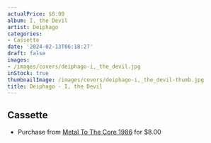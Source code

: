 ```yaml
---
actualPrice: $8.00
album: I, the Devil
artist: Deiphago
categories:
- Cassette
date: '2024-02-13T06:18:27'
draft: false
images:
- /images/covers/deiphago-i,_the_devil.jpg
inStock: true
thumbnailImage: /images/covers/deiphago-i,_the_devil-thumb.jpg
title: Deiphago - I, the Devil
---
```


## Cassette
* Purchase from [Metal To The Core 1986](https://metaltothecore1986.com/shop/deiphago-i-the-devil-cassette/) for $8.00
